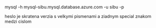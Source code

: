 mysql -h mysql-sibu.mysql.database.azure.com -u sibu -p

heslo je skratena verzia s velkymi pismenami a ziadnym special znakom medzi cislom
